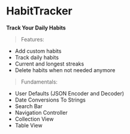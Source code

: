 # HabitTracker

**Track Your Daily Habits** 

 >Features:
 - Add custom habits
 - Track daily habits
 - Current and longest streaks
 - Delete habits when not needed anymore



 >Fundamentals:
 - User Defaults (JSON Encoder and Decoder)
 - Date Conversions To Strings
 - Search Bar
 - Navigation Controller
 - Collection View
 - Table View
